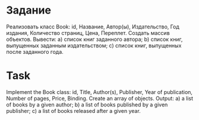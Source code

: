 # Задание 
Реализовать класс Book: id, Название, Автор(ы), Издательство, Год издания, Количество страниц, Цена, Переплет.
Создать массив объектов. Вывести:
a) список книг заданного автора;
b) список книг, выпущенных заданным издательством;
c) список книг, выпущенных после заданного года.

# Task
Implement the Book class: id, Title, Author(s), Publisher, Year of publication, Number of pages, Price, Binding.
Create an array of objects. Output:
a) a list of books by a given author;
b) a list of books published by a given publisher;
c) a list of books released after a given year.
